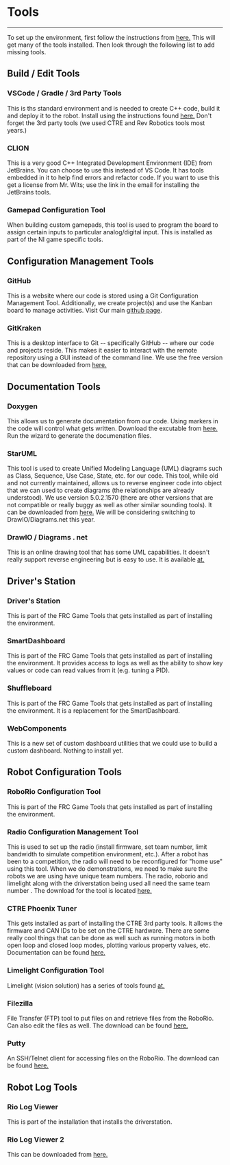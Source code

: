 # Tools
---

To set up the environment, first follow the instructions from [here.](https://docs.wpilib.org/en/stable/docs/getting-started/getting-started-frc-control-system/wpilib-setup.html>)  This will get many of the tools installed.   Then look through the following list to add missing tools.


## Build / Edit Tools
### VSCode / Gradle / 3rd Party Tools
This is ths standard environment and is needed to create C++ code, build it and deploy it to the robot.   Install using the instructions found [here.](https://docs.wpilib.org/en/stable/docs/getting-started/getting-started-frc-control-system/offline-installation-preparations.html>) Don't forget the 3rd party tools (we used CTRE and Rev Robotics tools most years.)

### CLION
This is a very good C++ Integrated Development Environment (IDE) from JetBrains.  You can choose to use this instead of VS Code.  It has tools embedded in it to help find errors and refactor code.  If you want to use this get a license from Mr. Wits; use the link in the email for installing the JetBrains tools.

### Gamepad Configuration Tool
When building custom gamepads, this tool is used to program the board to assign certain inputs to particular analog/digital input.  This is installed as part of the NI game specific tools.


## Configuration Management Tools
### GitHub
This is a website where our code is stored using a Git Configuration Management Tool.  Additionally, we create project(s) and use the Kanban board to manage activities.   Visit Our main [github page](https://github.com/orgs/Team302/dashboard).

### GitKraken
This is a desktop interface to Git -- specifically GitHub -- where our code and projects reside.   This makes it easier to interact with the remote repository using a GUI instead of the command line.  We use the free version that can be downloaded from [here.](https://www.gitkraken.com/pricing)


## Documentation Tools
### Doxygen
This allows us to generate documentation from our code.  Using markers in the code will control what gets written.   Download the excutable from [here.](https://www.doxygen.nl/download.html)  Run the wizard to generate the documenation files.

### StarUML
This tool is used to create Unified Modeling Language (UML) diagrams such as Class, Sequence, Use Case, State, etc. for our code.  This tool, while old and not currently maintained, allows us to reverse engineer code into object that we can used to create diagrams (the relationships are already understood).   We use version 5.0.2.1570 (there are other versions that are not compatible or really buggy as well as other similar sounding tools).  It can be downloaded from [here.](https://sourceforge.net/projects/staruml/files/latest/download)  We will be considering switching to DrawIO/Diagrams.net this year. 
### DrawIO / Diagrams . net
This is an online drawing tool that has some UML capabilities.  It doesn't really support reverse engineering but is easy to use.  It is available [at.](https://www.diagrams.net/)


## Driver's Station
### Driver's Station
This is part of the FRC Game Tools that gets installed as part of installing the environment.

### SmartDashboard
This is part of the FRC Game Tools that gets installed as part of installing the environment.  It provides access to logs as well as the ability to show key values or code can read values from it (e.g. tuning a PID).   

### Shuffleboard
This is part of the FRC Game Tools that gets installed as part of installing the environment.  It is a replacement for the SmartDashboard.

### WebComponents
This is a new set of custom dashboard utilities that we could use to build a custom dashboard.  Nothing to install yet.


## Robot Configuration Tools
### RoboRio Configuration Tool
This is part of the FRC Game Tools that gets installed as part of installing the environment.

### Radio Configuration Management Tool
This is used to set up the radio (install firmware, set team number, limit bandwidth to simulate competition environment, etc.).   After a robot has been to a competition, the radio will need to be reconfigured for "home use" using this tool.   When we do demonstrations, we need to make sure the robots we are using have unique team numbers.   The radio, roborio and limelight along with the driverstation being used all need the same team number . The download for the tool is located [here.]( https://docs.wpilib.org/en/stable/docs/getting-started/getting-started-frc-control-system/offline-installation-preparations.html)

### CTRE Phoenix Tuner
This gets installed as part of installing the CTRE 3rd party tools.  It allows the firmware and CAN IDs to be set on the CTRE hardware.  There are some really cool things that can be done as well such as running motors in both open loop and closed loop modes, plotting various property values, etc.   Documentation can be found [here.](https://phoenix-documentation.readthedocs.io/en/latest/)

### Limelight Configuration Tool
Limelight (vision solution) has a series of tools found [at.](https://limelightvision.io/pages/downloads)

### Filezilla
File Transfer (FTP) tool to put files on and retrieve files from the RoboRio.  Can also edit the files as well.   The download can be found [here.](https://filezilla-project.org/)

### Putty
An SSH/Telnet client for accessing files on the RoboRio.  The download can be found [here.](https://www.putty.org/)

## Robot Log Tools
### Rio Log Viewer
This is part of the installation that installs the driverstation.

### Rio Log Viewer 2
This can be downloaded from [here.](https://github.com/orangelight/DSLOG-Reader/releases)


